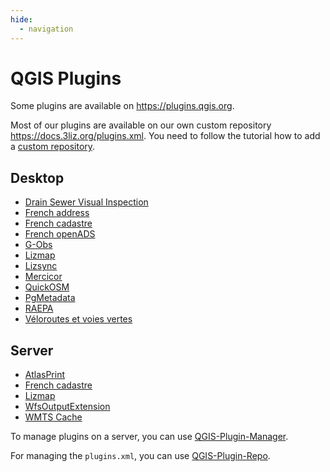 ```yaml
---
hide:
  - navigation
---
```


# QGIS Plugins

Some plugins are available on https://plugins.qgis.org.

Most of our plugins are available on our own custom repository https://docs.3liz.org/plugins.xml.
You need to follow the tutorial how to add a [custom repository](./tutorial/qgis-repository-en.md).

## Desktop

* [Drain Sewer Visual Inspection](../qgis_drain_sewer_visual_inspection/)
* [French address](../qgis-gestion_base_adresse-plugin/)
* [French cadastre](../QgisCadastrePlugin/)
* [French openADS](../qgis-openads-plugin/)
* [G-Obs](../qgis-gobs-plugin/)
* [Lizmap](https://docs.lizmap.com/current/en/publish/lizmap_plugin/index.html)
* [Lizsync](../qgis-lizsync-plugin/)
* [Mercicor](../qgis-mercicor-plugin/)
* [QuickOSM](../QuickOSM/)
* [PgMetadata](../qgis-pgmetadata-plugin/)
* [RAEPA](../qgis-raepa-plugin/)
* [Véloroutes et voies vertes](../qgis-veloroutes_voies_vertes-plugin/)

## Server

* [AtlasPrint](https://github.com/3liz/qgis-atlasprint)
* [French cadastre](../QgisCadastrePlugin/)
* [Lizmap](https://docs.lizmap.com/current/en/publish/lizmap_plugin/index.html)
* [WfsOutputExtension](https://github.com/3liz/qgis-wfsOutputExtension)
* [WMTS Cache](https://github.com/3liz/qgis-server-wmts-cache-plugin)

To manage plugins on a server, you can use [QGIS-Plugin-Manager](https://github.com/3liz/qgis-plugin-manager).

For managing the `plugins.xml`, you can use [QGIS-Plugin-Repo](https://github.com/3liz/qgis-plugin-repo).

